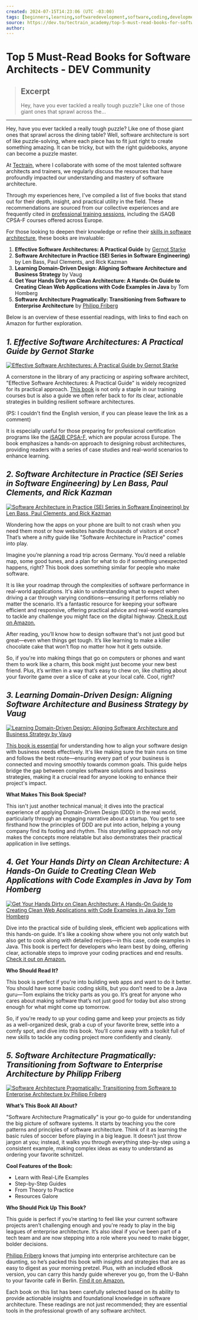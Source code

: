 ```yaml
---
created: 2024-07-15T14:23:06 (UTC -03:00)
tags: [beginners,learning,softwaredevelopment,software,coding,development,engineering,inclusive,community]
source: https://dev.to/tectrain_academy/top-5-must-read-books-for-software-architects-46en?ref=dailydev
author: 
---
```


# Top 5 Must-Read Books for Software Architects - DEV Community

> ## Excerpt
> Hey, have you ever tackled a really tough puzzle? Like one of those giant ones that sprawl across the...

---
Hey, have you ever tackled a really tough puzzle? Like one of those giant ones that sprawl across the dining table? Well, software architecture is sort of like puzzle-solving, where each piece has to fit just right to create something amazing. It can be tricky, but with the right guidebooks, anyone can become a puzzle master.

At [Tectrain](https://tectrain.ch/en), where I collaborate with some of the most talented software architects and trainers, we regularly discuss the resources that have profoundly impacted our understanding and mastery of software architecture.

Through my experiences here, I've compiled a list of five books that stand out for their depth, insight, and practical utility in the field. These recommendations are sourced from our collective experiences and are frequently cited in [professional training sessions](https://tectrain.ch/en/academy), including the iSAQB CPSA-F courses offered across Europe.

For those looking to deepen their knowledge or refine their [skills in software architecture](https://tectrain.ch/en/software-architect-qualifications), these books are invaluable:

1.  **Effective Software Architectures: A Practical Guide** by [Gernot Starke](https://tectrain.ch/en/dr-gernot-starke)
2.  **Software Architecture in Practice (SEI Series in Software Engineering)** by Len Bass, Paul Clements, and Rick Kazman
3.  **Learning Domain-Driven Design: Aligning Software Architecture and Business Strategy** by Vaug
4.  **Get Your Hands Dirty on Clean Architecture: A Hands-On Guide to Creating Clean Web Applications with Code Examples in Java** by Tom Homberg
5.  **Software Architecture Pragmatically: Transitioning from Software to Enterprise Architecture** by [Philipp Friberg](https://tectrain.ch/en/philipp-friberg)

Below is an overview of these essential readings, with links to find each on Amazon for further exploration.

## [](https://dev.to/tectrain_academy/top-5-must-read-books-for-software-architects-46en?ref=dailydev#1-effective-software-architectures-a-practical-guide-by-gernot-starke)_1\. Effective Software Architectures: A Practical Guide by Gernot Starke_

[![Effective Software Architectures: A Practical Guide by Gernot Starke](https://media.dev.to/cdn-cgi/image/width=800%2Cheight=%2Cfit=scale-down%2Cgravity=auto%2Cformat=auto/https%3A%2F%2Fdev-to-uploads.s3.amazonaws.com%2Fuploads%2Farticles%2Fyvsoidgxo8c3austpy5l.jpg)](https://media.dev.to/cdn-cgi/image/width=800%2Cheight=%2Cfit=scale-down%2Cgravity=auto%2Cformat=auto/https%3A%2F%2Fdev-to-uploads.s3.amazonaws.com%2Fuploads%2Farticles%2Fyvsoidgxo8c3austpy5l.jpg)

A cornerstone in the library of any practicing or aspiring software architect, "Effective Software Architectures: A Practical Guide" is widely recognized for its practical approach. [This book](https://www.amazon.de/Gernot-Starke/dp/3446476725/ref=pd_rhf_se_s_pd_sbs_rvi_d_sccl_1_1/259-4335018-5315445?pd_rd_w=2kJMU&content-id=amzn1.sym.d95c9896-f01c-4d4b-b9f5-65a13021c181&pf_rd_p=d95c9896-f01c-4d4b-b9f5-65a13021c181&pf_rd_r=4JE1HRX4E7QVC96B6T46&pd_rd_wg=G83Gx&pd_rd_r=2e2f9553-5e19-4127-a977-6610af6bdb2a&pd_rd_i=3446476725&psc=1) is not only a staple in our training courses but is also a guide we often refer back to for its clear, actionable strategies in building resilient software architectures.

(PS: I couldn't find the English version, if you can please leave the link as a comment)

It is especially useful for those preparing for professional certification programs like the [iSAQB CPSA-F](https://tectrain.ch/en/isaqb/foundation-cpsa-f), which are popular across Europe. The book emphasizes a hands-on approach to designing robust architectures, providing readers with a series of case studies and real-world scenarios to enhance learning.

## [](https://dev.to/tectrain_academy/top-5-must-read-books-for-software-architects-46en?ref=dailydev#2-software-architecture-in-practice-sei-series-in-software-engineering-by-len-bass-paul-clements-and-rick-kazman)_2\. Software Architecture in Practice (SEI Series in Software Engineering) by Len Bass, Paul Clements, and Rick Kazman_

[![Software Architecture in Practice (SEI Series in Software Engineering) by Len Bass, Paul Clements, and Rick Kazman](https://media.dev.to/cdn-cgi/image/width=800%2Cheight=%2Cfit=scale-down%2Cgravity=auto%2Cformat=auto/https%3A%2F%2Fdev-to-uploads.s3.amazonaws.com%2Fuploads%2Farticles%2Fkz98gr71ipp2t7nguywp.jpg)](https://media.dev.to/cdn-cgi/image/width=800%2Cheight=%2Cfit=scale-down%2Cgravity=auto%2Cformat=auto/https%3A%2F%2Fdev-to-uploads.s3.amazonaws.com%2Fuploads%2Farticles%2Fkz98gr71ipp2t7nguywp.jpg)

Wondering how the apps on your phone are built to not crash when you need them most or how websites handle thousands of visitors at once? That’s where a nifty guide like "Software Architecture in Practice" comes into play.

Imagine you’re planning a road trip across Germany. You’d need a reliable map, some good tunes, and a plan for what to do if something unexpected happens, right? This book does something similar for people who make software.

It is like your roadmap through the complexities of software performance in real-world applications. It's akin to understanding what to expect when driving a car through varying conditions—ensuring it performs reliably no matter the scenario. It’s a fantastic resource for keeping your software efficient and responsive, offering practical advice and real-world examples to tackle any challenge you might face on the digital highway. [Check it out on Amazon.](https://www.amazon.com/Software-Architecture-Practice-SEI-Engineering-dp-0136886094/dp/0136886094/ref=dp_ob_title_bk)

After reading, you’ll know how to design software that's not just good but great—even when things get tough. It’s like learning to make a killer chocolate cake that won’t flop no matter how hot it gets outside.

So, if you're into making things that go on computers or phones and want them to work like a charm, this book might just become your new best friend. Plus, it’s written in a way that’s easy to chew on, like chatting about your favorite game over a slice of cake at your local café. Cool, right?

## [](https://dev.to/tectrain_academy/top-5-must-read-books-for-software-architects-46en?ref=dailydev#3-learning-domaindriven-design-aligning-software-architecture-and-business-strategy-by-vaug)_3\. Learning Domain-Driven Design: Aligning Software Architecture and Business Strategy by Vaug_

[![Learning Domain-Driven Design: Aligning Software Architecture and Business Strategy by Vaug](https://media.dev.to/cdn-cgi/image/width=800%2Cheight=%2Cfit=scale-down%2Cgravity=auto%2Cformat=auto/https%3A%2F%2Fdev-to-uploads.s3.amazonaws.com%2Fuploads%2Farticles%2F5w4t1p1msbxkpamkyo9o.jpg)](https://media.dev.to/cdn-cgi/image/width=800%2Cheight=%2Cfit=scale-down%2Cgravity=auto%2Cformat=auto/https%3A%2F%2Fdev-to-uploads.s3.amazonaws.com%2Fuploads%2Farticles%2F5w4t1p1msbxkpamkyo9o.jpg)

[This book is essential](https://www.amazon.com/Learning-Domain-Driven-Design-Aligning-Architecture/dp/1098100131) for understanding how to align your software design with business needs effectively. It's like making sure the train runs on time and follows the best route—ensuring every part of your business is connected and moving smoothly towards common goals. This guide helps bridge the gap between complex software solutions and business strategies, making it a crucial read for anyone looking to enhance their project's impact.

**What Makes This Book Special?**

This isn't just another technical manual; it dives into the practical experience of applying Domain-Driven Design (DDD) in the real world, particularly through an engaging narrative about a startup. You get to see firsthand how the principles of DDD are put into action, helping a young company find its footing and rhythm. This storytelling approach not only makes the concepts more relatable but also demonstrates their practical application in live settings.

## [](https://dev.to/tectrain_academy/top-5-must-read-books-for-software-architects-46en?ref=dailydev#4-get-your-hands-dirty-on-clean-architecture-a-handson-guide-to-creating-clean-web-applications-with-code-examples-in-java-by-tom-homberg)_4\. Get Your Hands Dirty on Clean Architecture: A Hands-On Guide to Creating Clean Web Applications with Code Examples in Java by Tom Homberg_

[![Get Your Hands Dirty on Clean Architecture: A Hands-On Guide to Creating Clean Web Applications with Code Examples in Java by Tom Homberg](https://media.dev.to/cdn-cgi/image/width=800%2Cheight=%2Cfit=scale-down%2Cgravity=auto%2Cformat=auto/https%3A%2F%2Fdev-to-uploads.s3.amazonaws.com%2Fuploads%2Farticles%2F0li1jmsgsdm2pba832y0.jpg)](https://media.dev.to/cdn-cgi/image/width=800%2Cheight=%2Cfit=scale-down%2Cgravity=auto%2Cformat=auto/https%3A%2F%2Fdev-to-uploads.s3.amazonaws.com%2Fuploads%2Farticles%2F0li1jmsgsdm2pba832y0.jpg)

Dive into the practical side of building sleek, efficient web applications with this hands-on guide. It's like a cooking show where you not only watch but also get to cook along with detailed recipes—in this case, code examples in Java. This book is perfect for developers who learn best by doing, offering clear, actionable steps to improve your coding practices and end results. [Check it out on Amazon.](https://www.amazon.com/Hands-Dirty-Clean-Architecture-hands-ebook/dp/B07YFS3DNF/ref=sr_1_1?dib=eyJ2IjoiMSJ9.gfmXoQnb_w1ji8p-xAQ10g.sQopA5eU4FRMJDnJWlrza6--C7iM8Du9jn72k9MQhiY&dib_tag=se&keywords=9781839211966&linkCode=qs&qid=1720451830&s=books&sr=1-1)

**Who Should Read It?**

This book is perfect if you're into building web apps and want to do it better. You should have some basic coding skills, but you don’t need to be a Java guru—Tom explains the tricky parts as you go. It’s great for anyone who cares about making software that’s not just good for today but also strong enough for what might come up tomorrow.

So, if you're ready to up your coding game and keep your projects as tidy as a well-organized desk, grab a cup of your favorite brew, settle into a comfy spot, and dive into this book. You'll come away with a toolkit full of new skills to tackle any coding project more confidently and cleanly.

## [](https://dev.to/tectrain_academy/top-5-must-read-books-for-software-architects-46en?ref=dailydev#5-software-architecture-pragmatically-transitioning-from-software-to-enterprise-architecture-by-philipp-friberg)_5\. Software Architecture Pragmatically: Transitioning from Software to Enterprise Architecture by Philipp Friberg_

[![Software Architecture Pragmatically: Transitioning from Software to Enterprise Architecture by Philipp Friberg](https://media.dev.to/cdn-cgi/image/width=800%2Cheight=%2Cfit=scale-down%2Cgravity=auto%2Cformat=auto/https%3A%2F%2Fdev-to-uploads.s3.amazonaws.com%2Fuploads%2Farticles%2Fsmxxb1jjva9e6peqjxqd.jpg)](https://media.dev.to/cdn-cgi/image/width=800%2Cheight=%2Cfit=scale-down%2Cgravity=auto%2Cformat=auto/https%3A%2F%2Fdev-to-uploads.s3.amazonaws.com%2Fuploads%2Farticles%2Fsmxxb1jjva9e6peqjxqd.jpg)

**What’s This Book All About?**

"Software Architecture Pragmatically" is your go-to guide for understanding the big picture of software systems. It starts by teaching you the core patterns and principles of software architecture. Think of it as learning the basic rules of soccer before playing in a big league. It doesn’t just throw jargon at you; instead, it walks you through everything step-by-step using a consistent example, making complex ideas as easy to understand as ordering your favorite schnitzel.

**Cool Features of the Book:**

-   Learn with Real-Life Examples
-   Step-by-Step Guides
-   From Theory to Practice
-   Resources Galore

**Who Should Pick Up This Book?**

This guide is perfect if you’re starting to feel like your current software projects aren’t challenging enough and you're ready to play in the big leagues of enterprise architecture. It’s also ideal if you’ve been part of a tech team and are now stepping into a role where you need to make bigger, bolder decisions.

[Philipp Friberg](https://tectrain.ch/en/philipp-friberg) knows that jumping into enterprise architecture can be daunting, so he’s packed this book with insights and strategies that are as easy to digest as your morning pretzel. Plus, with an included eBook version, you can carry this handy guide wherever you go, from the U-Bahn to your favorite café in Berlin. [Find it on Amazon.](https://www.amazon.de/Softwarearchitektur-pragmatisch-Weg-Software-Unternehmens-Architektur/dp/344647370X)

Each book on this list has been carefully selected based on its ability to provide actionable insights and foundational knowledge in software architecture. These readings are not just recommended; they are essential tools in the professional growth of any software architect.
